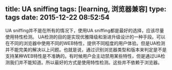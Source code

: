 title: UA sniffing
tags: [learning, 浏览器兼容]
type: tags
date: 2015-12-22 08:52:54
---
UA sniffing并不是在所有的情况下，使用UA sniffing都是最好的选择，应该尽量使用特性检测。
UA检测的目的是实现优雅降级和渐进升级设计的一种手段。可以在不同的浏览器中使用不同的WEB特性，提供不同程度的用户体验。但是UA检测并不能完美的解决以上问题。也就是说，通过识别浏览器类型和版本来判定是不是支持某种WEB特性是不准确的。有时候用户会主动禁用某些特性，但是通过UA检测我们并不能知道。所以最好的方式是使用特性检测。这些并不依赖于浏览器。
